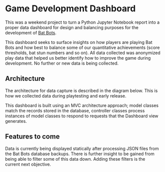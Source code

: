 # Game Development Dashboard

This was a weekend project to turn a Python Jupyter Notebook report into a proper data dashboard for design and balancing purposes for the development of [Bat Bots](https://store.steampowered.com/app/3099010/Bat_Bots/).

This dashboard seeks to surface insights on how players are playing Bat Bots and how best to balance some of our quantitative achievements (score thresholds, bat stun numbers and so on). All data collected was anonymized play data that helped us better identify how to improve the game during development. No further or new data is being collected.

## Architecture

The architecture for data capture is described in the diagram below. This is how we collected data during playtesting and early release.



This dashboard is built using an MVC architecture approach; model classes match the records stored in the database, controller classes process instances of model classes to respond to requests that the Dashboard view generates.

## Features to come

Data is currently being displayed statically after processing JSON files from the Bat Bots database backups. There is further insight to be gained from being able to filter some of this data down. Adding these filters is the current next objective.